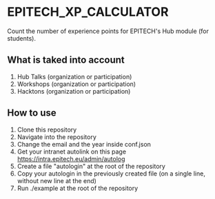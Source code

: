# EPITECH_XP_CALCULATOR
Count the number of experience points for EPITECH's Hub module (for students).

## What is taked into account
1. Hub Talks (organization or participation)
2. Workshops (organization or participation)
3. Hacktons (organization or participation)

## How to use
1. Clone this repository
2. Navigate into the repository
3. Change the email and the year inside conf.json
4. Get your intranet autolink on this page https://intra.epitech.eu/admin/autolog
5. Create a file "autologin" at the root of the repository
6. Copy your autologin in the previously created file (on a single line, without new line at the end)
7. Run ./example at the root of the repository

